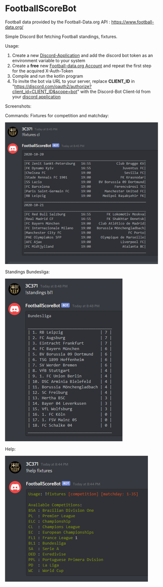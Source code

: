 # FootballScoreBot
Football data provided by the Football-Data.org API : https://www.football-data.org/

Simple Discord Bot fetching Football standings, fixtures.

Usage:
1. Create a new [Discord-Application](https://discord.com/developers/applications) and add the discord bot token as an environment variable to your system
2. Create a **free** new [Football-data.org Account](https://www.football-data.org) and repeat the first step for the acquired X-Auth-Token
3. Compile and run the kotlin program
4. To invite the bot via URL to your server, replace **CLIENT_ID**  in "https://discord.com/oauth2/authorize?client_id=CLIENT_ID&scope=bot" with the Discord-Bot Client-Id from your [discord application](https://discord.com/developers/applications)

Screenshots:


Commands:
Fixtures for competition and matchday:

![Fixtures](/images/cl_fixtures_current_matchday.PNG)

Standings Bundesliga:

![Standings](/images/standings_bl1.PNG)

Help:

![Fixtures](/images/help_fixtures.PNG)
